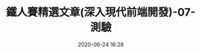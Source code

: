 ---
title: 鐵人賽精選文章(深入現代前端開發)-07-測驗
date: 2020-06-24 16:28
categories: 
- web前端
tags:
- 鐵人賽精選文章
- 07-測驗
- 深入現代前端開發
---